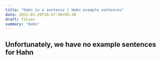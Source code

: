 ```yaml
---
title: "Hahn in a sentence | Hahn example sentences"
date: 2021-01-20T19:57:50+05:30
draft: falses
summary: "Hahn"
---
```

## Unfortunately, we have no example sentences for Hahn                 
